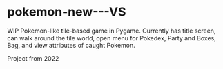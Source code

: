 # pokemon-new---VS
WIP Pokemon-like tile-based game in Pygame. Currently has title screen, can walk around the tile world, open menu for Pokedex, Party and Boxes, Bag, and view attributes of caught Pokemon.

Project from 2022
